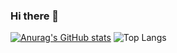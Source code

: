 ### Hi there 👋
[![Anurag's GitHub stats](https://github-readme-stats.vercel.app/api?username=pedroblossbraga)](https://github.com/anuraghazra/github-readme-stats)
![Top Langs](https://github-readme-stats.vercel.app/api/top-langs/?username=pedroblossbraga&theme=tokyonight)

<!--
**pedroblossbraga/pedroblossbraga** is a ✨ _special_ ✨ repository because its `README.md` (this file) appears on your GitHub profile.

Here are some ideas to get you started:

- 🔭 I’m currently working with Data Science and Machine Learning, with mostly Python and R.
- 🌱 I’m currently learning functional programming, Rust and Clojure, in the spear time.
- ☕ I’m looking to collaborate on Mathematics, Machine Learning and Programming in general 
- 📫 Check out my personal website: https://pedroblossbraga.github.io/
- 😄 LinkedIn: https://www.linkedin.com/in/pedro-bl%C3%B6%C3%9F-braga-3263a1136/

Cheers!
-->
